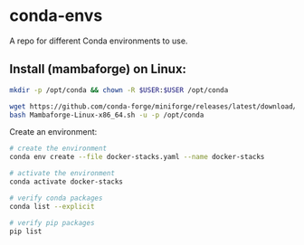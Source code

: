 # conda-envs
A repo for different Conda environments to use.

## Install (mambaforge) on Linux:
```bash
mkdir -p /opt/conda && chown -R $USER:$USER /opt/conda

wget https://github.com/conda-forge/miniforge/releases/latest/download/Mambaforge-Linux-x86_64.sh && \
bash Mambaforge-Linux-x86_64.sh -u -p /opt/conda
```

Create an environment:
```bash
# create the environment
conda env create --file docker-stacks.yaml --name docker-stacks

# activate the environment
conda activate docker-stacks

# verify conda packages
conda list --explicit

# verify pip packages
pip list
```
